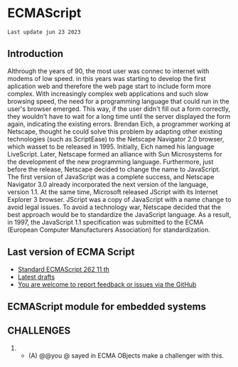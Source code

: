 # ECMAScript
` Last update jun 23 2023 `

## Introduction
Althrough the years of 90, the most user was connec to internet with modems of low speed. in this years was starting to develop the first aplication web and therefore the web page start to include form more complex.
With increasingly complex web applications and such slow browsing speed, the need for a programming language that could run in the user's browser emerged. This way, if the user didn't fill out a form correctly, they wouldn't have to wait for a long time until the server displayed the form again, indicating the existing errors.
Brendan Eich, a programmer working at Netscape, thought he could solve this problem by adapting other existing technologies (such as ScriptEase) to the Netscape Navigator 2.0 browser, which wasset to be released in 1995. Initially, Eich named his language LiveScript.
Later, Netscape formed an alliance with Sun Microsystems for the development of the new programming language. Furthermore, just before the release, Netscape decided to change the name to JavaScript.
The first version of JavaScript was a complete success, and Netscape Navigator 3.0 already incorporated the next version of the language, version 1.1. At the same time, Microsoft released JScript with its Internet Explorer 3 browser. JScript was a copy of JavaScript with a name change to avoid legal issues.
To avoid a technology war, Netscape decided that the best approach would be to standardize the JavaScript language. As a result, in 1997, the JavaScript 1.1 specification was submitted to the ECMA (European Computer Manufacturers Association) for standardization.

## Last version of ECMA Script
- <a href="https://262.ecma-international.org/11.0/"> Standard ECMAScript 262 11 th</a>
- <a href="https://github.com/tc39/ecma262"> Latest drafts </a>
- <a href="https://github.com/tc39/ecma262/issues">You are welcome to report feedback or issues via the GitHub</a>






## ECMAScript module for embedded systems


## CHALLENGES
1. - (A) @@you @ sayed in ECMA OBjects make a challenger with this.
